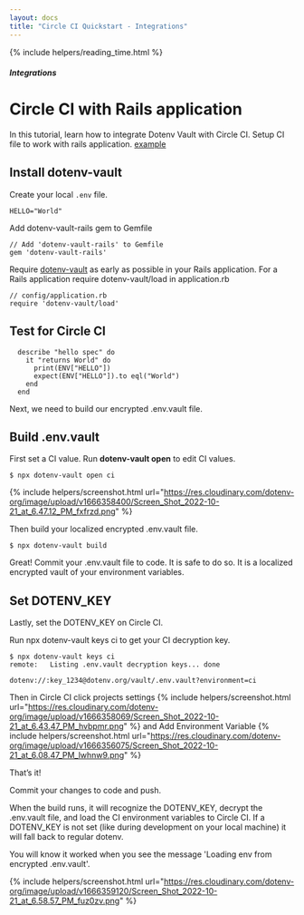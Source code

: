 ```yaml
---
layout: docs
title: "Circle CI Quickstart - Integrations"
---
```


{% include helpers/reading_time.html %}

##### Integrations

# Circle CI with Rails application

In this tutorial, learn how to integrate Dotenv Vault with Circle CI. Setup CI file to work with rails application. [example](https://github.com/dotenv-org/integration-example-circleci/blob/master/.circleci/config.yml) 

## Install dotenv-vault

Create your local `.env` file.

```
HELLO="World"
```

Add dotenv-vault-rails gem to Gemfile
```
// Add 'dotenv-vault-rails' to Gemfile
gem 'dotenv-vault-rails'
``` 

Require [dotenv-vault](https://github.com/dotenv-org/dotenv-vault-ruby) as early as possible in your Rails application. For a Rails application require dotenv-vault/load in application.rb

```
// config/application.rb
require 'dotenv-vault/load'
```

## Test for Circle CI
```
  describe "hello spec" do
    it "returns World" do
      print(ENV["HELLO"])
      expect(ENV["HELLO"]).to eql("World")
    end
  end
```

Next, we need to build our encrypted .env.vault file.

## Build .env.vault

First set a CI value. Run **dotenv-vault open** to edit CI values.

```
$ npx dotenv-vault open ci
```

{% include helpers/screenshot.html url="https://res.cloudinary.com/dotenv-org/image/upload/v1666358400/Screen_Shot_2022-10-21_at_6.47.12_PM_fxfrzd.png" %}

Then build your localized encrypted .env.vault file.

```
$ npx dotenv-vault build
```

Great! Commit your .env.vault file to code. It is safe to do so. It is a localized encrypted vault of your environment variables.

## Set DOTENV_KEY

Lastly, set the DOTENV_KEY on Circle CI.

Run npx dotenv-vault keys ci to get your CI decryption key.

```
$ npx dotenv-vault keys ci
remote:   Listing .env.vault decryption keys... done

dotenv://:key_1234@dotenv.org/vault/.env.vault?environment=ci
```

Then in Circle CI click projects settings 
{% include helpers/screenshot.html url="https://res.cloudinary.com/dotenv-org/image/upload/v1666358069/Screen_Shot_2022-10-21_at_6.43.47_PM_hvbpmr.png" %} and Add Environment Variable 
{% include helpers/screenshot.html url="https://res.cloudinary.com/dotenv-org/image/upload/v1666356075/Screen_Shot_2022-10-21_at_6.08.47_PM_lwhnw9.png" %}

That’s it!

Commit your changes to code and push.

When the build runs, it will recognize the DOTENV_KEY, decrypt the .env.vault file, and load the CI environment variables to Circle CI. If a DOTENV_KEY is not set (like during development on your local machine) it will fall back to regular dotenv.

You will know it worked when you see the message 'Loading env from encrypted .env.vault'.

{% include helpers/screenshot.html url="https://res.cloudinary.com/dotenv-org/image/upload/v1666359120/Screen_Shot_2022-10-21_at_6.58.57_PM_fuz0zv.png" %}
